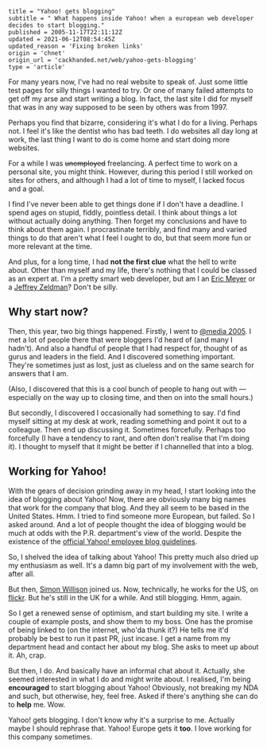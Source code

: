 ```
title = "Yahoo! gets blogging"
subtitle = " What happens inside Yahoo! when a european web developer decides to start blogging."
published = 2005-11-17T22:11:12Z
updated = 2021-06-12T08:54:45Z
updated_reason = 'Fixing broken links'
origin = 'chnet'
origin_url = 'cackhanded.net/web/yahoo-gets-blogging'
type = 'article'
```

For many years now, I've had no real website to speak of. Just some little
test pages for silly things I wanted to try. Or one of many failed attempts to
get off my arse and start writing a blog. In fact, the last site I did for
myself that was in any way supposed to be seen by others was from 1997.

Perhaps you find that bizarre, considering it's what I do for a living.
Perhaps not. I feel it's like the dentist who has bad teeth. I do websites all
day long at work, the last thing I want to do is come home and start doing
more websites.

For a while I was <del>unemployed</del> freelancing. A perfect time to work on a
personal site, you might think. However, during this period I still worked on
sites for others, and although I had a lot of time to myself, I lacked focus
and a goal.

I find I've never been able to get things done if I don't have a deadline. I
spend ages on stupid, fiddly, pointless detail. I think about things a lot
without actually doing anything. Then forget my conclusions and have to think
about them again. I procrastinate terribly, and find many and varied things to
do that aren't what I feel I ought to do, but that seem more fun or more
relevant at the time.

And plus, for a long time, I had **not the first clue** what the hell to write
about. Other than myself and my life, there's nothing that I could be classed
as an expert at. I'm a pretty smart web developer, but am I an
[Eric Meyer][em] or a [Jeffrey Zeldman][jz]? Don't be silly.


## Why start now?

Then, this year, two big things happened. Firstly, I went to
[@media 2005][at]. I met a lot of people there that were bloggers I'd heard of
(and many I hadn't). And also a handful of people that I had respect for,
thought of as gurus and leaders in the field. And I discovered something
important. They're sometimes just as lost, just as clueless and on the same
search for answers that I am.

(Also, I discovered that this is a cool bunch of people to hang out with —
especially on the way up to closing time, and then on into the small hours.)

But secondly, I discovered I occasionally had something to say. I'd find
myself sitting at my desk at work, reading something and point it out to a
colleague. Then end up discussing it. Sometimes forcefully. Perhaps too
forcefully (I have a tendency to rant, and often don't realise that I'm doing
it). I thought to myself that it might be better if I channelled that into a
blog.


## Working for Yahoo!

With the gears of decision grinding away in my head, I start looking into the
idea of blogging about Yahoo! Now, there are obviously many big names that
work for the company that blog. And they all seem to be based in the United
States. Hmm. I tried to find someone more European, but failed. So I asked
around. And a lot of people thought the idea of blogging would be much at odds
with the P.R. department's view of the world. Despite the existence of the
[official Yahoo! employee blog guidelines][bg].

So, I shelved the idea of talking about Yahoo! This pretty much also dried up
my enthusiasm as well. It's a damn big part of my involvement with the web,
after all.

But then, [Simon Willison][sw] joined us. Now, technically, he works for the
US, on [flickr][fl]. But he's still in the UK for a while. And still blogging.
Hmm, again.

So I get a renewed sense of optimism, and start building my site. I write a
couple of example posts, and show them to my boss. One has the promise of
being linked to (on the internet, who'da thunk it?) He tells me it'd probably
be best to run it past PR, just incase. I get a name from my department head
and contact her about my blog. She asks to meet up about it. Ah, crap.

But then, I do. And basically have an informal chat about it. Actually, she
seemed interested in what I do and might write about. I realised, I'm being
**encouraged** to start blogging about Yahoo! Obviously, not breaking my NDA
and such, but otherwise, hey, feel free. Asked if there's anything she can do
to **help** me. Wow.

Yahoo! gets blogging. I don't know why it's a surprise to me. Actually maybe I
should rephrase that. Yahoo! Europe gets it **too**. I love working for this
company sometimes.


[jz]: https://www.zeldman.com/
[em]: https://meyerweb.com/
[at]: https://web.archive.org/web/2005123100000/http://www.atmedia2005.co.uk
[bg]: http://jeremy.zawodny.com/blog/archives/004725.html
[sw]: https://simonwillison.net/
[fl]: https://www.flickr.com/

